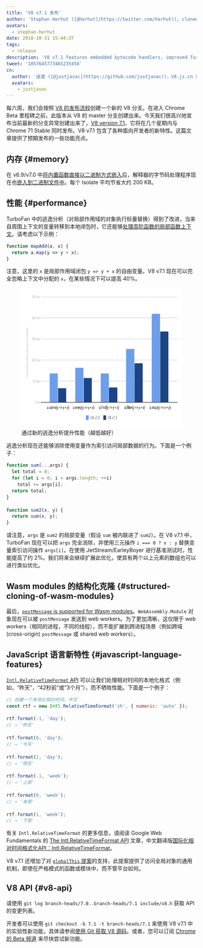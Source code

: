 ```yaml
---
title: 'V8 v7.1 发布'
author: 'Stephan Herhut ([@herhut](https://twitter.com/herhut)), cloned cloner of clones'
avatars:
  - stephan-herhut
date: 2018-10-31 15:44:37
tags:
  - release
description: 'V8 v7.1 features embedded bytecode handlers, improved TurboFan escape analysis, postMessage(wasmModule), Intl.RelativeTimeFormat, and globalThis!'
tweet: '1057645773465235458'
cn:
  author: '迷渡 ([@justjavac](https://github.com/justjavac))，V8.js.cn 站长'
  avatars:
    - justjavac
---
```

每六周，我们会按照 [V8 的发布流程](/docs/release-process)创建一个新的 V8 分支。在进入 Chrome Beta 里程碑之前，此版本从 V8 的 master 分支创建出来。今天我们很高兴地宣布当前最新的分支异常创建出来了，[V8 version 7.1](https://chromium.googlesource.com/v8/v8.git/+log/branch-heads/7.1)，它将在几个星期内与 Chrome 71 Stable 同时发布。V8 v7.1 包含了各种面向开发者的新特性。这篇文章提供了预期发布的一些功能亮点。

## 内存 {#memory}

在 v6.9/v7.0 中[将内置函数直接以二进制方式嵌入](/blog/embedded-builtins)后，解释器的字节码处理程序现在也[嵌入到二进制文件中](https://bugs.chromium.org/p/v8/issues/detail?id=8068)。每个 Isolate 平均节省大约 200 KB。

## 性能 {#performance}

TurboFan 中的逃逸分析（对局部作用域的对象执行标量替换）得到了改进，当来自周围上下文的变量转移到本地闭包时，它还能够[处理高阶函数的局部函数上下文](https://bit.ly/v8-turbofan-context-sensitive-js-operators)。请考虑以下示例：

```js
function mapAdd(a, x) {
  return a.map(y => y + x);
}
```

注意，这里的 `x` 是局部作用域闭包 `y => y + x` 的自由变量。V8 v7.1 现在可以完全忽略上下文中分配的 `x`，在某些情况下可以提高 40%。

<figure>
  <img src="/_img/v8-release-71/improved-escape-analysis.svg" width="705" height="371" alt="" loading="lazy">
  <figcaption>通过新的逃逸分析提升性能（越低越好）</figcaption>
</figure>

逃逸分析现在还能够消除使用变量作为索引访问局部数据的行为。下面是一个例子：

```js
function sum(...args) {
  let total = 0;
  for (let i = 0; i < args.length; ++i)
    total += args[i];
  return total;
}

function sum2(x, y) {
  return sum(x, y);
}
```

请注意，`args` 是 `sum2` 的局部变量（假设 `sum` 被内联进了 `sum2`）。在 V8 v7.1 中，TurboFan 现在可以把 `args` 完全消除，并使用三元操作 `i === 0 ? x : y` 替换变量索引访问操作 `args[i]`。在使用 JetStream/EarleyBoyer 进行基准测试时，性能提高了约 2%。我们将来会继续扩展此优化，使具有两个以上元素的数组也可以进行类似优化。

## Wasm modules 的结构化克隆 {#structured-cloning-of-wasm-modules}

最后，[`postMessage` is supported for Wasm modules](https://github.com/WebAssembly/design/pull/1074)。`WebAssembly.Module` 对象现在可以被 `postMessage` 发送到 web workers。为了更加清晰，这仅限于 web workers（相同的进程，不同的线程），而不能扩展到跨进程场景（例如跨域(cross-origin) `postMessage` 或 shared web workers）。

## JavaScript 语言新特性 {#javascript-language-features}

[`Intl.RelativeTimeFormat` API](/features/intl-relativetimeformat) 可以让我们处理相对时间的本地化格式（例如，“昨天”，“42秒前”或“3个月”），而不牺牲性能。下面是一个例子：

```js
// 创建一个本地化相对时间，中文
const rtf = new Intl.RelativeTimeFormat('zh', { numeric: 'auto' });

rtf.format(-1, 'day');
// → '昨天'

rtf.format(0, 'day');
// → '今天'

rtf.format(1, 'day');
// → '明天'

rtf.format(-1, 'week');
// → '上周'

rtf.format(0, 'week');
// → '本周'

rtf.format(1, 'week');
// → '下周'
```

有关 `Intl.RelativeTimeFormat` 的更多信息，请阅读 Google Web Fundamentals 的 [The Intl.RelativeTimeFormat API](/features/intl-relativetimeformat) 文章，中文翻译版[国际化相对时间格式化API：Intl.RelativeTimeFormat](https://zhuanlan.zhihu.com/p/47417391)。

V8 v7.1 还增加了对 [`globalThis` 提案](https://github.com/tc39/proposal-global)的支持，此提案提供了访问全局对象的通用机制，即使在严格模式的函数或模块中，而不管平台如何。

## V8 API {#v8-api}

请使用 `git log branch-heads/7.0..branch-heads/7.1 include/v8.h` 获取 API 的变更列表。

开发者可以使用 `git checkout -b 7.1 -t branch-heads/7.1` 来使用 V8 v7.1 中的实验性新功能，具体请参阅[使用 Git 获取 V8 源码](/docs/source-code#using-git)。或者，您可以订阅 [Chrome 的 Beta 频道](https://www.google.com/chrome/browser/beta.html) 来尽快尝试新功能。
